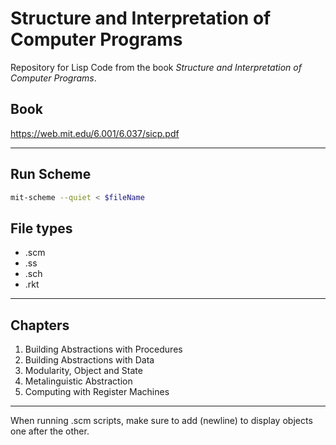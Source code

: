 # Structure and Interpretation of Computer Programs

Repository for Lisp Code from the book *Structure and Interpretation of Computer Programs*.

## Book

<https://web.mit.edu/6.001/6.037/sicp.pdf>

* * *

## Run Scheme

```bash
mit-scheme --quiet < $fileName
```

## File types

- .scm
- .ss
- .sch
- .rkt

* * *

## Chapters

1. Building Abstractions with Procedures
2. Building Abstractions with Data
3. Modularity, Object and State
4. Metalinguistic Abstraction
5. Computing with Register Machines

* * *

When running .scm scripts, make sure to add (newline) to display objects one after the other.
